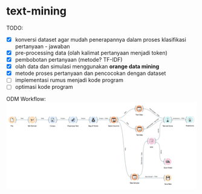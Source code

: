 # text-mining
TODO:
- [x] konversi dataset agar mudah penerapannya dalam proses klasifikasi pertanyaan - jawaban
- [x] pre-processing data (olah kalimat pertanyaan menjadi token)
- [x] pembobotan pertanyaan (metode? TF-IDF)
- [x] olah data dan simulasi menggunakan **orange data mining**
- [x] metode proses pertanyaan dan pencocokan dengan dataset
- [ ] implementasi rumus menjadi kode program
- [ ] optimasi kode program

ODM Workflow:
<img src="./ODM/current-workflow.PNG" alt="current-workflow"/>
